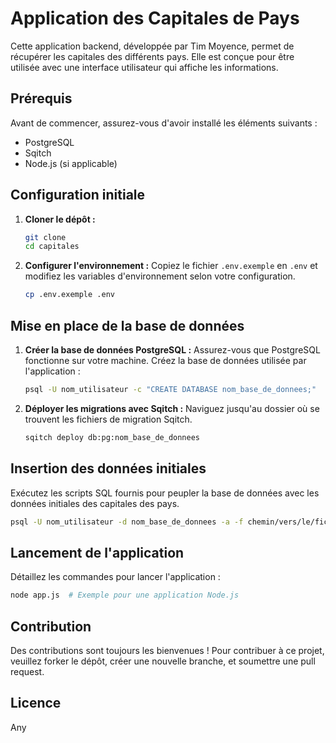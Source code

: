 # Application des Capitales de Pays

Cette application backend, développée par Tim Moyence, permet de récupérer les capitales des différents pays. Elle est conçue pour être utilisée avec une interface utilisateur qui affiche les informations.

## Prérequis

Avant de commencer, assurez-vous d'avoir installé les éléments suivants :

- PostgreSQL
- Sqitch
- Node.js (si applicable)

## Configuration initiale

1. **Cloner le dépôt :**

   ```bash
   git clone
   cd capitales
   ```

2. **Configurer l'environnement :**
   Copiez le fichier `.env.exemple` en `.env` et modifiez les variables d'environnement selon votre configuration.
   ```bash
   cp .env.exemple .env
   ```

## Mise en place de la base de données

1. **Créer la base de données PostgreSQL :**
   Assurez-vous que PostgreSQL fonctionne sur votre machine. Créez la base de données utilisée par l'application :

   ```bash
   psql -U nom_utilisateur -c "CREATE DATABASE nom_base_de_donnees;"
   ```

2. **Déployer les migrations avec Sqitch :**
   Naviguez jusqu'au dossier où se trouvent les fichiers de migration Sqitch.
   ```bash
   sqitch deploy db:pg:nom_base_de_donnees
   ```

## Insertion des données initiales

Exécutez les scripts SQL fournis pour peupler la base de données avec les données initiales des capitales des pays.

```bash
psql -U nom_utilisateur -d nom_base_de_donnees -a -f chemin/vers/le/fichier/data.sql
```

## Lancement de l'application

Détaillez les commandes pour lancer l'application :

```bash
node app.js  # Exemple pour une application Node.js
```

## Contribution

Des contributions sont toujours les bienvenues ! Pour contribuer à ce projet, veuillez forker le dépôt, créer une nouvelle branche, et soumettre une pull request.

## Licence

Any
